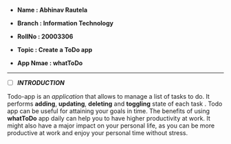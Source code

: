 - **Name : Abhinav Rautela**

- **Branch : Information Technology**

- **RollNo : 20003306** 

- **Topic : Create a ToDo app**

- **App Nmae : whatToDo**

--------



- [ ] ***INTRODUCTION***


Todo-app is an *application* that allows to manage a list of tasks to do. It performs **adding**, **updating**, **deleting** and **toggling** state of each task . Todo app can be useful for  attaining your goals in time. The benefits of using **whatToDo** app daily can help you to have higher productivity at work. It might also have a major impact on your personal life, as you can be more productive at work and enjoy your personal time without stress.


